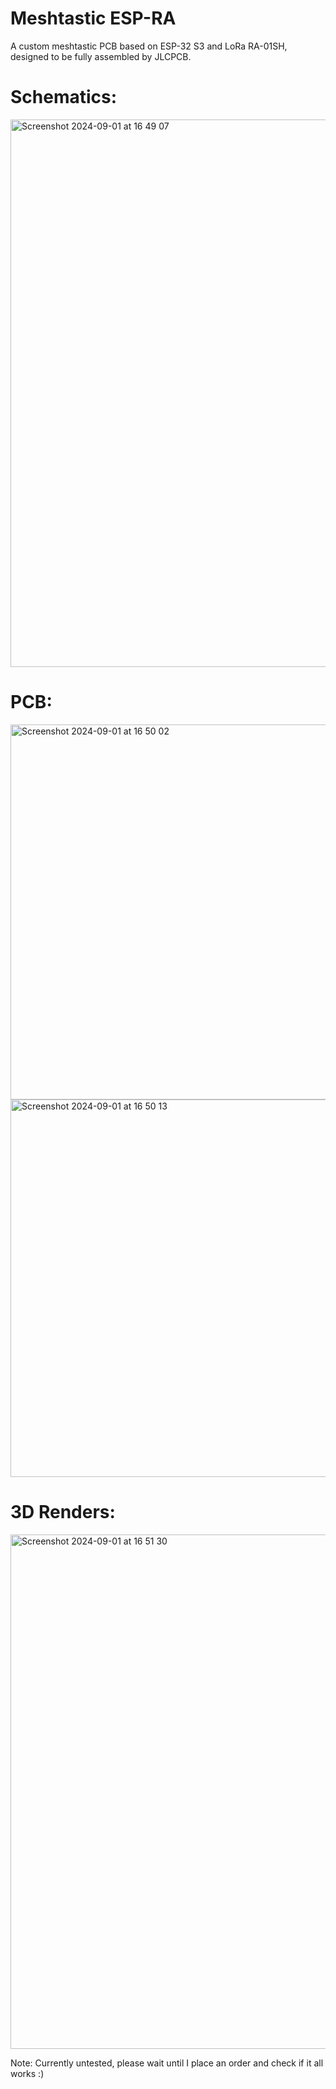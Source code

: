 # Meshtastic ESP-RA
A custom meshtastic PCB based on ESP-32 S3 and LoRa RA-01SH, designed to be fully assembled by JLCPCB.

# Schematics:
<img width="876" alt="Screenshot 2024-09-01 at 16 49 07" src="https://github.com/user-attachments/assets/14bab7b8-f230-4e34-a872-79968a595450">

# PCB:
<img width="600" alt="Screenshot 2024-09-01 at 16 50 02" src="https://github.com/user-attachments/assets/e0db5471-1796-4116-8bd5-d34689b64293">

<img width="604" alt="Screenshot 2024-09-01 at 16 50 13" src="https://github.com/user-attachments/assets/80293c4b-0fe2-412a-bcaa-78611a49dfe7">

# 3D Renders:
<img width="823" alt="Screenshot 2024-09-01 at 16 51 30" src="https://github.com/user-attachments/assets/624c87a4-a081-4fd9-947c-cf2488e95ecc">


Note: Currently untested, please wait until I place an order and check if it all works :)
